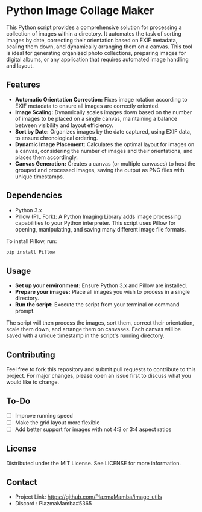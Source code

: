 # Python Image Collage Maker

This Python script provides a comprehensive solution for processing a collection of images within a directory. It automates the task of sorting images by date, correcting their orientation based on EXIF metadata, scaling them down, and dynamically arranging them on a canvas. This tool is ideal for generating organized photo collections, preparing images for digital albums, or any application that requires automated image handling and layout.

## Features

- **Automatic Orientation Correction:** Fixes image rotation according to EXIF metadata to ensure all images are correctly oriented.
- **Image Scaling:** Dynamically scales images down based on the number of images to be placed on a single canvas, maintaining a balance between visibility and layout efficiency.
- **Sort by Date:** Organizes images by the date captured, using EXIF data, to ensure chronological ordering.
- **Dynamic Image Placement:** Calculates the optimal layout for images on a canvas, considering the number of images and their orientations, and places them accordingly.
- **Canvas Generation:** Creates a canvas (or multiple canvases) to host the grouped and processed images, saving the output as PNG files with unique timestamps.

## Dependencies

- Python 3.x
- Pillow (PIL Fork): A Python Imaging Library adds image processing capabilities to your Python interpreter. This script uses Pillow for opening, manipulating, and saving many different image file formats.

To install Pillow, run:

```bash
pip install Pillow
```

## Usage

- **Set up your environment:** Ensure Python 3.x and Pillow are installed.
- **Prepare your images:** Place all images you wish to process in a single directory.
- **Run the script:** Execute the script from your terminal or command prompt.

The script will then process the images, sort them, correct their orientation, scale them down, and arrange them on canvases. Each canvas will be saved with a unique timestamp in the script's running directory.

## Contributing
Feel free to fork this repository and submit pull requests to contribute to this project. For major changes, please open an issue first to discuss what you would like to change.

## To-Do
- [ ] Improve running speed
- [ ] Make the grid layout more flexible
- [ ] Add better support for images with not 4:3 or 3:4 aspect ratios

## License
Distributed under the MIT License. See LICENSE for more information.

## Contact
- Project Link: https://github.com/PlazmaMamba/image_utils
- Discord : PlazmaMamba#5365

